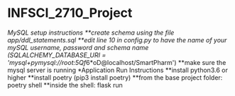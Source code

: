 # INFSCI_2710_Project
*MySQL setup instructions
**create schema using the file app/ddl_statements.sql
**edit line 10 in config.py to have the name of your mySQL username, password and schema name (SQLALCHEMY_DATABASE_URI = 'mysql+pymysql://root:5Qf*6*oD@localhost/SmartPharm')
**make sure the mysql server is running
*Application Run Instructions
**install python3.6 or higher
**install poetry (pip3 install poetry)
**from the base project folder: poetry shell
**inside the shell: flask run
